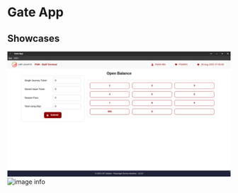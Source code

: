 # Gate App

## Showcases
![image info](./showcases/Screenshot_2025-08-28_07-12-31.png)
![image info](./showcases/SScreenshot_2025-08-27_07-29-17.png)